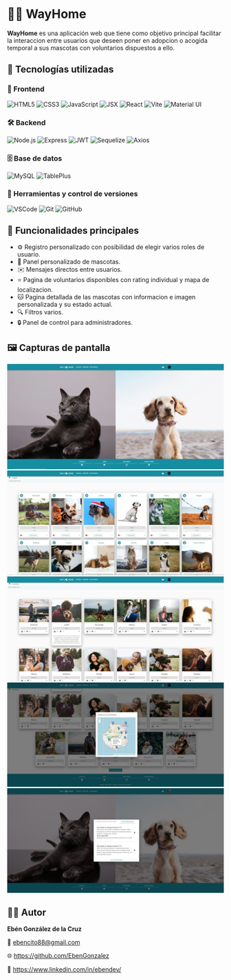# 🐶🐱 WayHome

**WayHome** es una aplicación web que tiene como objetivo principal facilitar la interaccion entre usuarios que deseen poner en adopcion o acogida temporal a sus mascotas con voluntarios dispuestos a ello.

## 🚀 Tecnologías utilizadas

### 🧩 Frontend
![HTML5](https://img.shields.io/badge/HTML5-E34F26?style=for-the-badge&logo=html5&logoColor=white)
![CSS3](https://img.shields.io/badge/CSS3-1572B6?style=for-the-badge&logo=css3&logoColor=white)
![JavaScript](https://img.shields.io/badge/JavaScript-F7DF1E?style=for-the-badge&logo=javascript&logoColor=black)
![JSX](https://img.shields.io/badge/JSX-61DAFB?style=for-the-badge&logo=react&logoColor=black)
![React](https://img.shields.io/badge/React-20232A?style=for-the-badge&logo=react&logoColor=61DAFB)
![Vite](https://img.shields.io/badge/Vite-646CFF?style=for-the-badge&logo=vite&logoColor=white)
![Material UI](https://img.shields.io/badge/Material--UI-007FFF?style=for-the-badge&logo=mui&logoColor=white)


### 🛠️ Backend
![Node.js](https://img.shields.io/badge/Node.js-339933?style=for-the-badge&logo=nodedotjs&logoColor=white)
![Express](https://img.shields.io/badge/Express.js-000000?style=for-the-badge&logo=express&logoColor=white)
![JWT](https://img.shields.io/badge/JWT-000000?style=for-the-badge&logo=jsonwebtokens&logoColor=white)
![Sequelize](https://img.shields.io/badge/Sequelize-52B0E7?style=for-the-badge&logo=sequelize&logoColor=white)
![Axios](https://img.shields.io/badge/Axios-5A29E4?style=for-the-badge&logo=axios&logoColor=white)

### 🗄️ Base de datos
![MySQL](https://img.shields.io/badge/MySQL-005C84?style=for-the-badge&logo=mysql&logoColor=white)
![TablePlus](https://img.shields.io/badge/TablePlus-FFCC00?style=for-the-badge&logo=data:image/svg+xml;base64,PHN2ZyBmaWxsPSIjRkZDNzAwIiBoZWlnaHQ9IjI0IiB3aWR0aD0iMjQiIHZpZXdCb3g9IjAgMCAyNCAyNCIgeG1sbnM9Imh0dHA6Ly93d3cudzMub3JnL3N2ZyI+PHJlY3Qgd2lkdGg9IjI0IiBoZWlnaHQ9IjI0IiByeD0iNSIvPjwvc3ZnPg==&label=TablePlus)

### 🧰 Herramientas y control de versiones
![VSCode](https://img.shields.io/badge/VS%20Code-007ACC?style=for-the-badge&logo=visualstudiocode&logoColor=white)
![Git](https://img.shields.io/badge/Git-F05032?style=for-the-badge&logo=git&logoColor=white)
![GitHub](https://img.shields.io/badge/GitHub-181717?style=for-the-badge&logo=github&logoColor=white)


## 🎯 Funcionalidades principales

- ⚙ Registro personalizado con posibilidad de elegir varios roles de usuario.
- 🐶 Panel personalizado de mascotas.
- ✉️ Mensajes directos entre usuarios.
- ⭐️ Pagina de voluntarios disponibles con rating individual y mapa de localizacion.
- 🐱 Pagina detallada de las mascotas con informacion e imagen personalizada y su estado actual.
- 🔍 Filtros varios.
- 🔒 Panel de control para administradores.


## 🖼️ Capturas de pantalla

![Portada](projet-3/public/screenshots/2.jpg)
![Mascotas](projet-3/public/screenshots/3.jpg)
![Voluntarios](projet-3/public/screenshots/4.jpg)
![Localizacion](projet-3/public/screenshots/5.jpg)
![Mensajes](projet-3/public/screenshots/7.jpg)

## 👨‍💻 Autor

**Ebén González de la Cruz**

📧 ebencito88@gmail.com

🌐 https://github.com/EbenGonzalez

💼 https://www.linkedin.com/in/ebendev/
